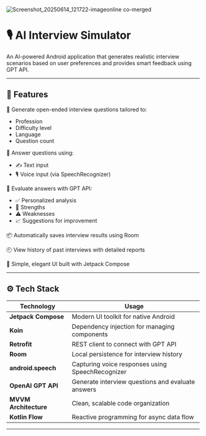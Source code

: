![Screenshot_20250614_121722-imageonline co-merged](https://github.com/user-attachments/assets/47b63998-1081-4538-9b24-d9da620d16be)

# 🎙️ AI Interview Simulator

An AI-powered Android application that generates realistic interview scenarios based on user preferences and provides smart feedback using GPT API.

---

## 🚀 Features

🧠 Generate open-ended interview questions tailored to:

- Profession  
- Difficulty level  
- Language  
- Question count

🎤 Answer questions using:
- ✍️ Text input  
- 🎙️ Voice input (via SpeechRecognizer)

🤖 Evaluate answers with GPT API:
- ✅ Personalized analysis  
- 💪 Strengths  
- ⚠️ Weaknesses  
- 📈 Suggestions for improvement

📦 Automatically saves interview results using Room

🕘 View history of past interviews with detailed reports

🧩 Simple, elegant UI built with Jetpack Compose

---

## ⚙️ Tech Stack

| Technology        | Usage                                             |
|-------------------|--------------------------------------------------|
| **Jetpack Compose** | Modern UI toolkit for native Android            |
| **Koin**            | Dependency injection for managing components   |
| **Retrofit**        | REST client to connect with GPT API            |
| **Room**            | Local persistence for interview history        |
| **android.speech**  | Capturing voice responses using SpeechRecognizer |
| **OpenAI GPT API**  | Generate interview questions and evaluate answers |
| **MVVM Architecture** | Clean, scalable code organization             |
| **Kotlin Flow**     | Reactive programming for async data flow       |

---
